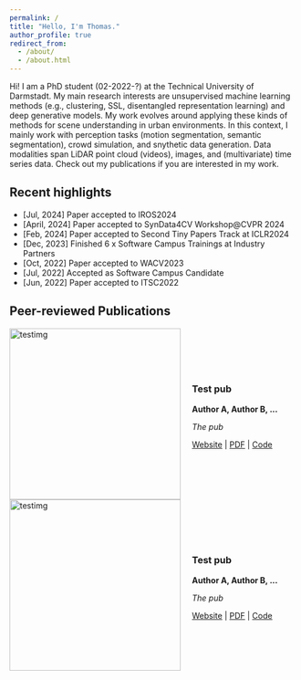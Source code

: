 ```yaml
---
permalink: /
title: "Hello, I'm Thomas."
author_profile: true
redirect_from: 
  - /about/
  - /about.html
---
```


Hi! I am a PhD student (02-2022-?) at the Technical University of Darmstadt. My main research interests are unsupervised machine learning methods (e.g., clustering, SSL, disentangled representation learning) and deep generative models. My work evolves around applying these kinds of methods for scene understanding in urban environments. In this context, I mainly work with perception tasks (motion segmentation, semantic segmentation), crowd simulation, and snythetic data generation. Data modalities span LiDAR point cloud (videos), images, and (multivariate) time series data. Check out my publications if you are interested in my work.

## Recent highlights
- [Jul, 2024] Paper accepted to IROS2024
- [April, 2024] Paper accepted to SynData4CV Workshop@CVPR 2024
- [Feb, 2024] Paper accepted to Second Tiny Papers Track at ICLR2024
- [Dec, 2023] Finished 6 x Software Campus Trainings at Industry Partners
- [Oct, 2022] Paper accepted to WACV2023
- [Jul, 2022] Accepted as Software Campus Candidate
- [Jun, 2022] Paper accepted to ITSC2022

## Peer-reviewed Publications

<div style="display: flex; align-items: center; gap: 20px;">
    <img src="/images/bio-photo-2.jpg" alt="testimg" width="300px">
    <div>
        <h3>Test pub</h3>
        <p><strong>Author A, Author B, ...</strong></p>
        <p><em>The pub</em></p>
        <p>
            <a href="www.google.de">Website</a> |
            <a href="/files/kreutz2024lion.pdf">PDF</a> |
            <a href="www.google.de">Code</a>
        </p>
    </div>
</div>

<div style="display: flex; align-items: center; gap: 20px;">
    <img src="/images/bio-photo-2.jpg" alt="testimg" width="300px">
    <div>
        <h3>Test pub</h3>
        <p><strong>Author A, Author B, ...</strong></p>
        <p><em>The pub</em></p>
        <p>
            <a href="www.google.de">Website</a> |
            <a href="/files/kreutz2024lion.pdf">PDF</a> |
            <a href="www.google.de">Code</a>
        </p>
    </div>
</div>